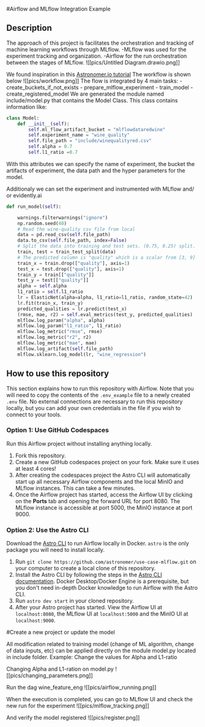 #Airflow and MLflow Integration Example

## Description
The approach of this project is facilitates the orchestration and tracking of machine learning workflows through MLflow.
	-MLflow was used for the experiment tracking and organization.
	-Airflow for the run orchestration between the stages of MLflow.
![[pics/Untitled Diagram.drawio.png]]

We found inspiration in this [Astronomer.io tutorial](https://www.astronomer.io/docs/learn/airflow-mlflow)
The workflow is shown below
![[pics/workflow.png]]
The flow is integrated by 4 main tasks:
	-  create_buckets_if_not_exists
	-  prepare_mlflow_experiment
	-  train_model
	-  create_registered_model
We are generated the module named include/model.py that contains the Model Class. This class contains information like:

```python 
class Model:
	def __init__(self):
		self.ml_flow_artifact_bucket = "mlflowdataredwine"
		self.experiment_name = "wine_quality"
		self.file_path = "include/winequalityred.csv"
		self.alpha = 0.7
		self.l1_ratio =0.7
```
With this attributes we can specify the name of experiment, the bucket the artifacts of experiment, the data path and the hyper parameters for the model.

Additionaly we can set the experiment and instrumented with MLflow and/ or evidently.ai


```python
def run_model(self):

	warnings.filterwarnings("ignore")
	np.random.seed(40)
	# Read the wine-quality csv file from local
	data = pd.read_csv(self.file_path)
	data.to_csv(self.file_path, index=False)
	# Split the data into training and test sets. (0.75, 0.25) split.
	train, test = train_test_split(data)
	# The predicted column is "quality" which is a scalar from [3, 9]
	train_x = train.drop(["quality"], axis=1)
	test_x = test.drop(["quality"], axis=1)
	train_y = train[["quality"]]
	test_y = test[["quality"]]
	alpha = self.alpha
	l1_ratio = self.l1_ratio
	lr = ElasticNet(alpha=alpha, l1_ratio=l1_ratio, random_state=42)
	lr.fit(train_x, train_y)
	predicted_qualities = lr.predict(test_x)
	(rmse, mae, r2) = self.eval_metrics(test_y, predicted_qualities)
	mlflow.log_param("alpha", alpha)
	mlflow.log_param("l1_ratio", l1_ratio)
	mlflow.log_metric("rmse", rmse)
	mlflow.log_metric("r2", r2)
	mlflow.log_metric("mae", mae)
	mlflow.log_artifact(self.file_path)
	mlflow.sklearn.log_model(lr, "wine_regression")
```

## How to use this repository

This section explains how to run this repository with Airflow. Note that you will need to copy the contents of the `.env_example` file to a newly created `.env` file. No external connections are necessary to run this repository locally, but you can add your own credentials in the file if you wish to connect to your tools. 

### Option 1: Use GitHub Codespaces

Run this Airflow project without installing anything locally.

1. Fork this repository.
2. Create a new GitHub codespaces project on your fork. Make sure it uses at least 4 cores!
3. After creating the codespaces project the Astro CLI will automatically start up all necessary Airflow components and the local MinIO and MLflow instances. This can take a few minutes. 
4. Once the Airflow project has started, access the Airflow UI by clicking on the **Ports** tab and opening the forward URL for port 8080. The MLflow instance is accessible at port 5000, the MinIO instance at port 9000.

### Option 2: Use the Astro CLI

Download the [Astro CLI](https://docs.astronomer.io/astro/cli/install-cli) to run Airflow locally in Docker. `astro` is the only package you will need to install locally.

1. Run `git clone https://github.com/astronomer/use-case-mlflow.git` on your computer to create a local clone of this repository.
2. Install the Astro CLI by following the steps in the [Astro CLI documentation](https://docs.astronomer.io/astro/cli/install-cli). Docker Desktop/Docker Engine is a prerequisite, but you don't need in-depth Docker knowledge to run Airflow with the Astro CLI.
3. Run `astro dev start` in your cloned repository.
4. After your Astro project has started. View the Airflow UI at `localhost:8080`, the MLflow UI at `localhost:5000` and the MinIO UI at `localhost:9000`.


#Create a new project or update the model

All modification related to training model (change of ML algorithm, change of data inputs, etc) can be applied directly on the module model.py located in include folder. 
Example: Change the values for Alpha and L1-ratio

Changing Alpha and L1-ration on model.py
![[pics/changing_parameters.png]]

Run the dag wine_feature_eng
![[pics/airflow_running.png]]

When the execution is completed, you can go to MLflow UI and check the new run for the experiment
![[pics/mlflow_tracking.png]]

And verify the model registered
![[pics/register.png]]
